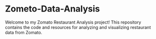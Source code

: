 # Zometo-Data-Analysis
Welcome to my Zomato Restaurant Analysis project! This repository contains the code and resources for analyzing and visualizing restaurant data from Zomato.
